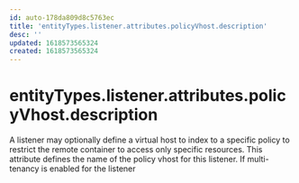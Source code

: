 ```yaml
---
id: auto-178da809d8c5763ec
title: 'entityTypes.listener.attributes.policyVhost.description'
desc: ''
updated: 1618573565324
created: 1618573565324
---
```

# entityTypes.listener.attributes.policyVhost.description

A listener may optionally define a virtual host to index to a specific policy to restrict the remote container to access only specific resources. This attribute defines the name of the policy vhost for this listener.  If multi-tenancy is enabled for the listener